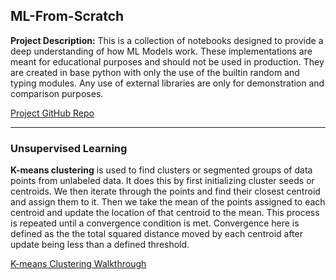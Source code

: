 ## ML-From-Scratch

**Project Description:** This is a collection of notebooks designed to provide a deep understanding of how ML Models work. These implementations are meant for educational purposes and should not be used in production. They are created in base python with only the use of the builtin random and typing modules. Any use of external libraries are only for demonstration and comparison purposes.

[Project GitHub Repo](https://github.com/Alkoopman85/ML-From-Scratch)

---

### Unsupervised Learning

**K-means clustering** is used to find clusters or segmented groups of data points from unlabeled data. It does this by first initializing cluster seeds or centroids. We then iterate through the points and find their closest centroid and assign them to it. Then we take the mean of the points assigned to each centroid and update the location of that centroid to the mean. This process is repeated until a convergence condition is met. Convergence here is defined as the the total squared distance moved by each centroid after update being less than a defined threshold.

[K-means Clustering Walkthrough](/html/ML_from_scratch/k-means.html)